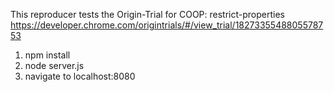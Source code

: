 
This reproducer tests the Origin-Trial for COOP: restrict-properties
https://developer.chrome.com/origintrials/#/view_trial/1827335548805578753


1. npm install
2. node server.js
3. navigate to localhost:8080